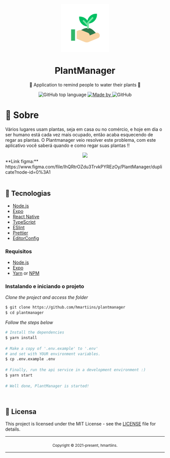 <div align="center">
  <img src="assets/icon.png" width="150" />
  <h1>PlantManager</h1>
  <p>🌱 Application to remind people to water their plants 🌱</p>
  <p>
    <img alt="GitHub top language" src="https://img.shields.io/github/languages/top/th1ag0-Zz/plantmanager?color=%232196F3">
    <a href="https://www.linkedin.com/in/henrique-martins-5b2bb71a5/" target="_blank" rel="noopener noreferrer">
      <img alt="Made by" src="https://img.shields.io/badge/made%20by-Henrique%20Martins-%232196F3">
    </a>          
    <img alt="GitHub" src="https://img.shields.io/github/license/hmartiins/plantmanager?color=%232196F3">
  </p>
</div>

# 👀 Sobre

Vários lugares usam plantas, seja em casa ou no comércio, e hoje em dia o ser humano está cada vez mais ocupado, então acaba esquecendo de regar as plantas. O Plantmanager veio resolver este problema, com este aplicativo você saberá quando e como regar suas plantas !!

<div align="center">
  <img src="assets/cover.png" width="700" /> 
</div>
**Link figma:** https://www.figma.com/file/IhQRtrOZdu3TrvkPYREzOy/PlantManager/duplicate?node-id=0%3A1
<br>
<br>




## 🚀 Tecnologias

  - [Node.js](https://nodejs.org/en/)
  - [Expo](https://expo.io/)  
  - [React Native](https://reactnative.dev/)
  - [TypeScript](https://www.typescriptlang.org/)
  - [ESlint](https://eslint.org/)
  - [Prettier](https://prettier.io/)
  - [EditorConfig](https://editorconfig.org/)



### Requisitos

- [Node.js](https://nodejs.org/en/)
- [Expo](https://expo.io/)  
- [Yarn](https://classic.yarnpkg.com/) or [NPM](https://www.npmjs.com/)

### Instalando e iniciando o projeto

*Clone the project and access the folder*

```bash
$ git clone https://github.com/hmartiins/plantmanager 
$ cd plantmanager
```

*Follow the steps below*

```bash
# Install the dependencies
$ yarn install

# Make a copy of '.env.example' to '.env'
# and set with YOUR environment variables.
$ cp .env.example .env

# Finally, run the api service in a development environment :)
$ yarn start

# Well done, PlantManager is started!
```
<br>

## 📝 Licensa

This project is licensed under the MIT License - see the [LICENSE](LICENSE) file for details.

<hr>
<div align="center">
  <sub>Copyright © 2021-present, hmartiins.</sub>
</div>
<hr>